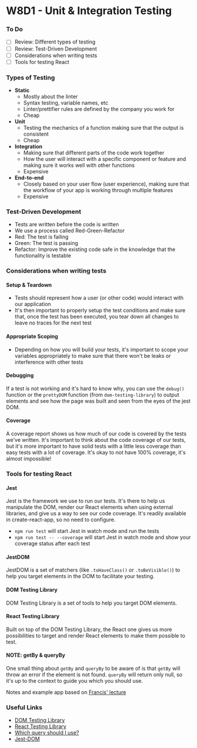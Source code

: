 # W8D1 - Unit & Integration Testing

### To Do
- [ ] Review: Different types of testing
- [ ] Review: Test-Driven Development
- [ ] Considerations when writing tests
- [ ] Tools for testing React

### Types of Testing
- **Static**
  * Mostly about the linter
  * Syntax testing, variable names, etc
  * Linter/prettifier rules are defined by the company you work for
  * Cheap
- **Unit**
  * Testing the mechanics of a function making sure that the output is consistent
  * Cheap
- **Integration**
  * Making sure that different parts of the code work together
  * How the user will interact with a specific component or feature and making sure it works well with other functions
  * Expensive
- **End-to-end**
  * Closely based on your user flow (user experience), making sure that the workflow of your app is working through multiple features
  * Expensive

### Test-Driven Development
- Tests are written before the code is written
- We use a process called Red-Green-Refactor
- Red: The test is failing
- Green: The test is passing
- Refactor: Improve the existing code safe in the knowledge that the functionality is testable

### Considerations when writing tests

#### Setup & Teardown

- Tests should represent how a user (or other code) would interact with our application
- It's then important to properly setup the test conditions and make sure that, once the test has been executed, you tear down all changes to leave no traces for the next test

#### Appropriate Scoping

- Depending on how you will build your tests, it's important to scope your variables appropriately to make sure that there won't be leaks or interference with other tests

#### Debugging

If a test is not working and it's hard to know why, you can use the `debug()` function or the `prettyDOM` function (from `dom-testing-library`) to output elements and see how the page was built and seen from the eyes of the jest DOM.

#### Coverage

A coverage report shows us how much of our code is covered by the tests we've written. It's important to think about the code coverage of our tests, but it's more important to have solid tests with a little less coverage than easy tests with a lot of coverage. It's okay to not have 100% coverage, it's almost impossible!

### Tools for testing React

#### Jest

Jest is the framework we use to run our tests. It's there to help us manipulate the DOM, render our React elements when using external libraries, and give us a way to see our code coverage. It's readily available in create-react-app, so no need to configure. 

- `npm run test` will start Jest in watch mode and run the tests
- `npm run test -- --coverage` will start Jest in watch mode and show your coverage status after each test 

#### JestDOM

JestDOM is a set of matchers (like `.toHaveClass()` or `.toBeVisible()`) to help you target elements in the DOM to facilitate your testing.

#### DOM Testing Library

DOM Testing Library is a set of tools to help you target DOM elements.

#### React Testing Library

Built on top of the DOM Testing Library, the React one gives us more possibilities to target and render React elements to make them possible to test.

#### NOTE: getBy & queryBy

One small thing about `getBy` and `queryBy` to be aware of is that `getBy` will throw an error if the element is not found. `queryBy` will return only null, so it's up to the context to guide you which you should use.

Notes and example app based on [Francis' lecture](https://github.com/FrancisBourgouin/lhl-12-w8d1)

### Useful Links
* [DOM Testing Library](https://testing-library.com/docs/dom-testing-library/intro)
* [React Testing Library](https://testing-library.com/docs/react-testing-library/intro)
* [Which query should I use?](https://testing-library.com/docs/guide-which-query)
* [Jest-DOM](https://github.com/testing-library/jest-dom)
